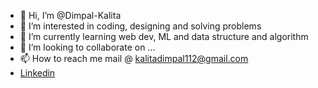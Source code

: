 - 👋 Hi, I’m @Dimpal-Kalita
- 👀 I’m interested in coding, designing and solving problems
- 🌱 I’m currently learning web dev, ML and data structure and algorithm
- 💞️ I’m looking to collaborate on ...
- 📫 How to reach me mail @ kalitadimpal112@gmail.com
- [Linkedin](https://www.linkedin.com/in/dimpal-kalita-819121226/)

<!---
Dimpal-Kalita/Dimpal-Kalita is a ✨ special ✨ repository because its `README.md` (this file) appears on your GitHub profile.
You can click the Preview link to take a look at your changes.
--->

